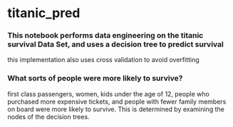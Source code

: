 # titanic_pred

### This notebook performs data engineering on the titanic survival Data Set, and uses a decision tree to predict survival
this implementation also uses cross validation to avoid overfitting

### What sorts of people were more likely to survive?
first class passengers, women, kids under the age of 12, people who purchased more expensive tickets, and people with fewer family members on board were more likely to survive. This is determined by examining the nodes of the decision trees.
